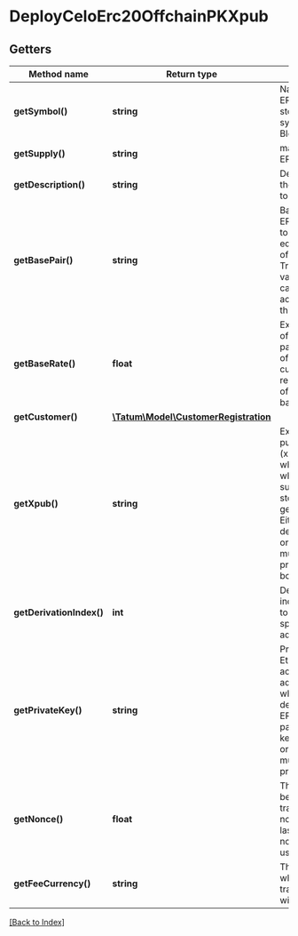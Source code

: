 # DeployCeloErc20OffchainPKXpub

## Getters

Method name | Return type | Description | Notes
------------ | ------------- | ------------- | -------------
**getSymbol()** | **string** | Name of the ERC20 token - stored as a symbol on Blockchain |
**getSupply()** | **string** | max supply of ERC20 token. |
**getDescription()** | **string** | Description of the ERC20 token |
**getBasePair()** | **string** | Base pair for ERC20 token. 1 token will be equal to 1 unit of base pair. Transaction value will be calculated according to this base pair. |
**getBaseRate()** | **float** | Exchange rate of the base pair. Each unit of the created curency will represent value of baseRate*1 basePair. | [optional] [default to 1]
**getCustomer()** | [**\Tatum\Model\CustomerRegistration**](CustomerRegistration.md) |  | [optional]
**getXpub()** | **string** | Extended public key (xpub), from which address, where all initial supply will be stored, will be generated. Either xpub and derivationIndex, or address must be present, not both. |
**getDerivationIndex()** | **int** | Derivation index for xpub to generate specific deposit address. |
**getPrivateKey()** | **string** | Private key of Ethereum account address, from which gas for deployment of ERC20 will be paid. Private key, mnemonic or signature Id must be present. |
**getNonce()** | **float** | The nonce to be set to the transaction; if not present, the last known nonce will be used | [optional]
**getFeeCurrency()** | **string** | The currency in which the transaction fee will be paid |

[[Back to Index]](../index.md)
